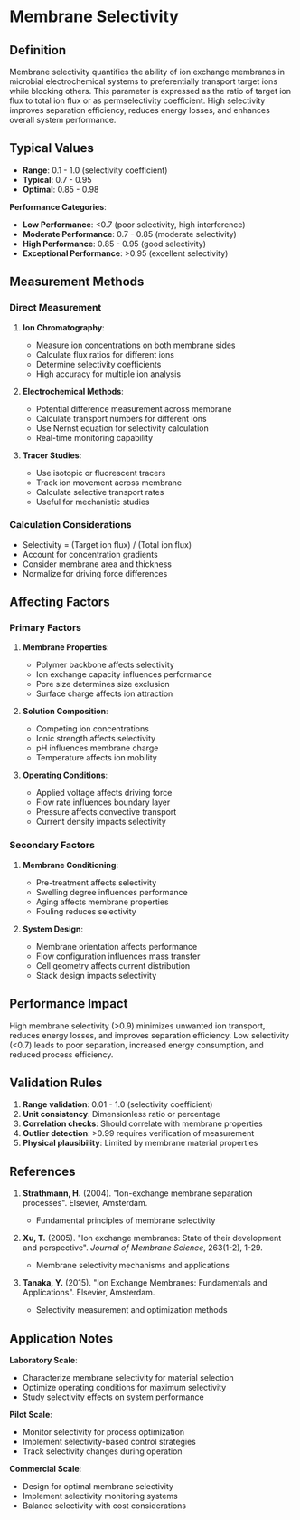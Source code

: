 <!--
Parameter ID: membrane_selectivity
Category: materials
Generated: 2025-01-16T12:05:00.000Z
-->

# Membrane Selectivity

## Definition

Membrane selectivity quantifies the ability of ion exchange membranes in
microbial electrochemical systems to preferentially transport target ions while
blocking others. This parameter is expressed as the ratio of target ion flux to
total ion flux or as permselectivity coefficient. High selectivity improves
separation efficiency, reduces energy losses, and enhances overall system
performance.

## Typical Values

- **Range**: 0.1 - 1.0 (selectivity coefficient)
- **Typical**: 0.7 - 0.95
- **Optimal**: 0.85 - 0.98

**Performance Categories**:

- **Low Performance**: <0.7 (poor selectivity, high interference)
- **Moderate Performance**: 0.7 - 0.85 (moderate selectivity)
- **High Performance**: 0.85 - 0.95 (good selectivity)
- **Exceptional Performance**: >0.95 (excellent selectivity)

## Measurement Methods

### Direct Measurement

1. **Ion Chromatography**:

   - Measure ion concentrations on both membrane sides
   - Calculate flux ratios for different ions
   - Determine selectivity coefficients
   - High accuracy for multiple ion analysis

2. **Electrochemical Methods**:

   - Potential difference measurement across membrane
   - Calculate transport numbers for different ions
   - Use Nernst equation for selectivity calculation
   - Real-time monitoring capability

3. **Tracer Studies**:
   - Use isotopic or fluorescent tracers
   - Track ion movement across membrane
   - Calculate selective transport rates
   - Useful for mechanistic studies

### Calculation Considerations

- Selectivity = (Target ion flux) / (Total ion flux)
- Account for concentration gradients
- Consider membrane area and thickness
- Normalize for driving force differences

## Affecting Factors

### Primary Factors

1. **Membrane Properties**:

   - Polymer backbone affects selectivity
   - Ion exchange capacity influences performance
   - Pore size determines size exclusion
   - Surface charge affects ion attraction

2. **Solution Composition**:

   - Competing ion concentrations
   - Ionic strength affects selectivity
   - pH influences membrane charge
   - Temperature affects ion mobility

3. **Operating Conditions**:
   - Applied voltage affects driving force
   - Flow rate influences boundary layer
   - Pressure affects convective transport
   - Current density impacts selectivity

### Secondary Factors

1. **Membrane Conditioning**:

   - Pre-treatment affects selectivity
   - Swelling degree influences performance
   - Aging affects membrane properties
   - Fouling reduces selectivity

2. **System Design**:
   - Membrane orientation affects performance
   - Flow configuration influences mass transfer
   - Cell geometry affects current distribution
   - Stack design impacts selectivity

## Performance Impact

High membrane selectivity (>0.9) minimizes unwanted ion transport, reduces
energy losses, and improves separation efficiency. Low selectivity (<0.7) leads
to poor separation, increased energy consumption, and reduced process
efficiency.

## Validation Rules

1. **Range validation**: 0.01 - 1.0 (selectivity coefficient)
2. **Unit consistency**: Dimensionless ratio or percentage
3. **Correlation checks**: Should correlate with membrane properties
4. **Outlier detection**: >0.99 requires verification of measurement
5. **Physical plausibility**: Limited by membrane material properties

## References

1. **Strathmann, H.** (2004). "Ion-exchange membrane separation processes".
   Elsevier, Amsterdam.

   - Fundamental principles of membrane selectivity

2. **Xu, T.** (2005). "Ion exchange membranes: State of their development and
   perspective". _Journal of Membrane Science_, 263(1-2), 1-29.

   - Membrane selectivity mechanisms and applications

3. **Tanaka, Y.** (2015). "Ion Exchange Membranes: Fundamentals and
   Applications". Elsevier, Amsterdam.
   - Selectivity measurement and optimization methods

## Application Notes

**Laboratory Scale**:

- Characterize membrane selectivity for material selection
- Optimize operating conditions for maximum selectivity
- Study selectivity effects on system performance

**Pilot Scale**:

- Monitor selectivity for process optimization
- Implement selectivity-based control strategies
- Track selectivity changes during operation

**Commercial Scale**:

- Design for optimal membrane selectivity
- Implement selectivity monitoring systems
- Balance selectivity with cost considerations
